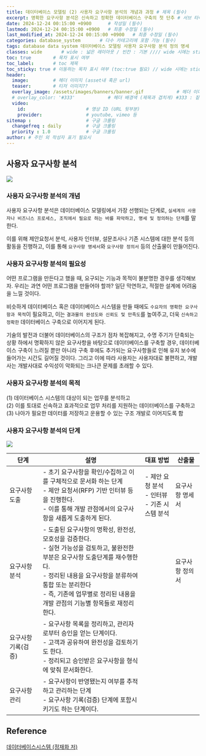 ```yaml
---
title: 데이터베이스 모델링 (2) 사용자 요구사항 분석의 개념과 과정 # 제목 (필수)
excerpt: 명확한 요구사항 분석은 신속하고 정확한 데이터베이스 구축의 첫 단추 # 서브 타이틀이자 meta description (필수)
date: 2024-12-24 00:15:00 +0900      # 작성일 (필수)
lastmod: 2024-12-24 00:15:00 +0900   # 최종 수정일 (필수)
last_modified_at: 2024-12-24 00:15:00 +0900   # 최종 수정일 (필수)
categories: database_system       # 다수 카테고리에 포함 가능 (필수)
tags: database data system 데이터베이스 모델링 사용자 요구사항 분석 정의 명세                     # 태그 복수개 가능 (필수)
classes: wide       # wide : 넓은 레이아웃 / 빈칸 : 기본 //// wide 시에는 sticky toc 불가
toc: true        # 목차 표시 여부
toc_label:       # toc 제목
toc_sticky: true # 이동하는 목차 표시 여부 (toc:true 필요) // wide 시에는 sticky toc 불가
header: 
  image:         # 헤더 이미지 (asset내 혹은 url)
  teaser:        # 티저 이미지??
  overlay_image: /assets/images/banners/banner.gif            # 헤더 이미지 (제목과 겹치게)
  # overlay_color: '#333'            # 헤더 배경색 (제목과 겹치게) #333 : 짙은 회색 (필수)
  video:
    id:                      # 영상 ID (URL 뒷부분)
    provider:                # youtube, vimeo 등
sitemap :                    # 구글 크롤링
  changefreq : daily         # 구글 크롤링
  priority : 1.0             # 구글 크롤링
author: # 주인 외 작성자 표기 필요시
---
```

<!--postNo: 20241224_001-->
 

## 사용자 요구사항 분석  

![](/assets/images/20241224_001_001.png)  

### 사용자 요구사항 분석의 개념  

사용자 요구사항 분석은 데이터베이스 모델링에서 가장 선행되는 단계로, `실세계의 사용자나 비즈니스 프로세스, 조직에서 필요로 하는 바를 파악하고, 명세 및 정의하는 단계`를 말한다.  

이를 위해 제안요청서 분석, 사용자 인터뷰, 설문조사나 기존 시스템에 대한 분석 등의 활동을 진행하고, 이를 통해 `요구사항 명세서`와 `요구사항 정의서` 등의 산출물이 만들어진다.  

### 사용자 요구사항 분석의 필요성  

어떤 프로그램을 만든다고 했을 때, 요구되는 기능과 목적이 불분명한 경우를 생각해보자. 우리는 과연 어떤 프로그램을 만들어야 할까? 일단 막연하고, 적절한 설계에 어려움을 느낄 것이다.  

비슷하게 데이터베이스 혹은 데이터베이스 시스템을 만들 때에도 `수요자의 명확한 요구사항과 목적`이 필요하고, 이는 `결과물의 완성도와 신뢰도 및 만족도`를 높여주고, 더욱 `신속하고 정확한` 데이터베이스 구축으로 이어지게 된다.  

기술의 발전과 더불어 데이터베이스의 구조가 점차 복잡해지고, 수명 주기가 단축되는 상황 하에서 명확하지 않은 요구사항을 바탕으로 데이터베이스를 구축할 경우, 데이터베이스 구축이 느려질 뿐만 아니라 구축 후에도 추가되는 요구사항들로 인해 유지 보수에 들어가는 시간도 길어질 것이다. 그리고 이에 따라 사용자는 사용자대로 불편하고, 개발사는 개발사대로 수익성이 악화되는 크나큰 문제를 초래할 수 있다.  

### 사용자 요구사항 분석의 목적  

(1) 데이터베이스 시스템의 대상이 되는 업무를 분석하고  
(2) 이를 토대로 신속하고 효과적으로 업무 처리를 지원하는 데이터베이스를 구축하고  
(3) 나아가 필요한 데이터를 저장하고 운용할 수 있는 구조 개발로 이어지도록 함  

### 사용자 요구사항 분석의 단계  

![](/assets/images/20241224_001_002.png)  

|단계|설명|대표 방법|산출물|
|---|---|---|---|
|요구사항 도출|- 초기 요구사항을 확인/수집하고 이를 구체적으로 문서화 하는 단계<br>- 제안 요청서(RFP) 기반 인터뷰 등을 진행한다.<br>- 이를 통해 개발 관점에서의 요구사항을 새롭게 도출하게 된다.|- 제안 요청 분석<br>- 인터뷰<br>- 기존 시스템 분석|요구사항 명세서|
|요구사항 분석|- 도출된 요구사항의 명확성, 완전성, 모호성을 검증한다.<br>- 실현 가능성을 검토하고, 불완전한 부분은 요구사항 도출단계를 재수행한다.<br>- 정리된 내용을 요구사항을 분류하여 통합 또는 분리한다<br>- 즉, 기존에 업무별로 정리된 내용을 개발 관점의 기능별 항목들로 재정리한다.||요구사항 정의서|
|요구사항 기록(검증)|- 요구사항 목록을 정리하고, 관리자로부터 승인을 얻는 단계이다.<br>- 고객과 공유하여 완전성을 검토하기도 한다.<br>- 정리되고 승인받은 요구사항을 형식에 맞춰 문서화한다.|||
|요구사항 관리|- 요구사항이 반영됐는지 여부를 추적하고 관리하는 단계<br>- 요구사항 기록(검증) 단계에 포함시키기도 하는 단계이다.|||


## Reference  

[데이터베이스시스템 (정재화 저)](https://search.shopping.naver.com/book/catalog/3247843974)  